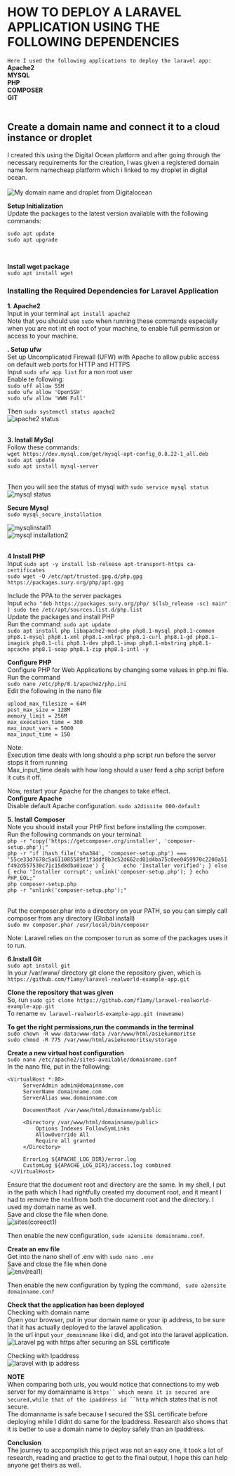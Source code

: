 
# HOW TO DEPLOY A LARAVEL APPLICATION USING THE FOLLOWING DEPENDENCIES  <br>
```Here I used the following applications to deploy the laravel app:``` <br>
**Apache2** <br>
**MYSQL** <br>
**PHP** <br>
**COMPOSER** <br>
**GIT** <br>
<br>

## Create a domain name and connect it to a cloud instance or droplet <br>
I created this using the Digital Ocean platform and after going through the necessary requirements for the creation, I was given a registered domain name form namecheap platform which i linked to my droplet in digital ocean. <br><br>
![My domain name and droplet from Digitalocean](https://user-images.githubusercontent.com/108562214/197428690-95321bc1-de09-4819-b946-672df9905a98.PNG)
<br>

**Setup Initialization**<br>
Update the packages to the latest version available with the following commands:<br>
```
sudo apt update
sudo apt upgrade

```
<br>

**Install wget package**<br>
```sudo apt install wget```

### Installing the Required Dependencies for Laravel Application <br>
**1. Apache2** <br>
Input in your terminal ```apt install apache2``` <br>
Note that you should use ```sudo``` when running these commands especially when you are not int eh root of your machine, to enable full permission or access to your machine. <br>

**. Setup ufw** <br>
Set up Uncomplicated Firewall (UFW) with Apache to allow public access on default web ports for HTTP and HTTPS<br>
Input ```sudo ufw app list``` for a non root user <br>
Enable te following:<br>
```sudo uff allow SSH``` <br>
```sudo ufw allow 'OpenSSH'``` <br>
```sudo ufw allow 'WWW Full'``` <br>

Then ```sudo systemctl status apache2``` <br>
![apache2 status](https://user-images.githubusercontent.com/108562214/197430072-89ec9f72-0a85-494b-a650-38c93103c6e8.PNG) <br><br>

**3. Install MySql** <br>
Follow these commands: <br>
```wget https://dev.mysql.com/get/mysql-apt-config_0.8.22-1_all.deb``` <br>
```sudo apt update``` <br>
```sudo apt install mysql-server``` <br><br>

Then you will see the status of mysql with ```sudo service mysql status```<br>
![mysql status](https://user-images.githubusercontent.com/108562214/197430382-7bb227ba-d960-49e3-b384-0423d5a7aedb.PNG)

**Secure Mysql** <br>
```sudo mysql_secure_installation``` <br>

![mysqlinstall1](https://user-images.githubusercontent.com/108562214/197870127-72f151ad-6907-4557-a8ba-936877abe370.PNG)<br>
![mysql installation2](https://user-images.githubusercontent.com/108562214/197869571-88f13707-963f-4f12-a979-5ac65a93ce84.PNG)<br> <br>



**4 Install PHP** <br>
Input ```sudo apt -y install lsb-release apt-transport-https ca-certificates``` <br>
```sudo wget -O /etc/apt/trusted.gpg.d/php.gpg https://packages.sury.org/php/apt.gpg``` <br>
 
Include the PPA to the server packages <br>
Input ```echo "deb https://packages.sury.org/php/ $(lsb_release -sc) main" | sudo tee /etc/apt/sources.list.d/php.list```<br>
Update the packages and install PHP  <br>
Run the command:
```sudo apt update``` <br>
```sudo apt install php libapache2-mod-php php8.1-mysql php8.1-common php8.1-mysql php8.1-xml php8.1-xmlrpc php8.1-curl php8.1-gd php8.1-imagick php8.1-cli php8.1-dev php8.1-imap php8.1-mbstring php8.1-opcache php8.1-soap php8.1-zip php8.1-intl -y``` <br>

**Configure PHP** <br>
Configure PHP for Web Applications by changing some values in php.ini file. <br>
Run the command<br>
```sudo nano /etc/php/8.1/apache2/php.ini``` <br>
Edit the following in the nano file<br>

```
upload_max_filesize = 64M 
post_max_size = 128M 
memory_limit = 256M 
max_execution_time = 300 
max_input_vars = 5000 
max_input_time = 150

```
Note:<br>
Execution time deals with long should a php script run before the server stops it from running <br>
Max_input_time deals with how long should a user feed a php script before it cuts it off. <br>

Now, restart your Apache for the changes to take effect.<br>
**Configure Apache** <br>
Disable default Apache configuration.
```sudo a2dissite 000-default``` <br>

**5. Install Composer** <br>
Note you should install your PHP first before installing the composer.<br>
Run the following commands on your terminal:<br>
```php -r "copy('https://getcomposer.org/installer', 'composer-setup.php');"``` <br>
```php -r "if (hash_file('sha384', 'composer-setup.php') === '55ce33d7678c5a611085589f1f3ddf8b3c52d662cd01d4ba75c0ee0459970c2200a51f492d557530c71c15d8dba01eae') {      echo 'Installer verified'; } else { echo 'Installer corrupt'; unlink('composer-setup.php'); } echo PHP_EOL;"``` <br>
```php composer-setup.php``` <br>
```php -r "unlink('composer-setup.php');"``` <br><br>

Put the composer.phar into a directory on your PATH, so you can simply call composer from any directory (Global install)<br>
```sudo mv composer.phar /usr/local/bin/composer```<br>

Note: Laravel relies on the composer to run as some of the packages uses it to run.<br>

**6.Install Git** <br>
```sudo apt install git ```<br>
In your /var/www/ directory git clone the repository given, which is ```https://github.com/f1amy/laravel-realworld-example-app.git``` <br>

**Clone the repository that was given** <br>
So, run ```sudo git clone https://github.com/f1amy/laravel-realworld-example-app.git``` <br>
To rename ```mv laravel-realworld-example-app.git (newname)``` <br>

**To get the right permissions,run the commands in the terminal** <br>
```sudo chown -R www-data:www-data /var/www/html/asiekunmoritse``` <br>
```sudo chmod -R 775 /var/www/html/asiekunmoritse/storage``` <br>

**Create a new virtual host configuration** <br>
```sudo nano /etc/apache2/sites-available/domainname.conf``` <br>
In the nano file, put in the following: <br>
```
<VirtualHost *:80>
     ServerAdmin admin@domainname.com
     ServerName domainname.com
     ServerAlias www.domainname.com

     DocumentRoot /var/www/html/domainname/public

     <Directory /var/www/html/domainname/public>
         Options Indexes FollowSymLinks
         AllowOverride All
         Require all granted
     </Directory>

     ErrorLog ${APACHE_LOG_DIR}/error.log 
     CustomLog ${APACHE_LOG_DIR}/access.log combined 
 </VirtualHost>

```
Ensure that the document root and directory are the same. In my shell, I put in the path which I had rightfully created my document 
root, and it meant I had to remove the ```html```from both the document root and the directory. I used my domain name as well.<br>
Save and close the file when done.<br>
![sites(coreect1)](https://user-images.githubusercontent.com/108562214/197877886-4141da15-43ae-4498-ab1b-7ad4451be28e.PNG) <br>

Then enable the new configuration, ```sudo a2ensite domainname.conf```. <br>

**Create an env file**<br>
Get into the nano shell of .env with ```sudo nano .env``` <br>
Save and close the file when done<br>
![env(real1)](https://user-images.githubusercontent.com/108562214/197868982-99e7bcda-b670-469a-9202-27cd34de620a.PNG)<br>

Then enable the new configuration by typing the command, ``` sudo a2ensite domainname.conf``` <br>

**Check that the application has been deployed**<br>
Checking with domain name<br>
Open your browser, put in your domain name or your ip address, to be sure that it has actually deployed to the laravel application.<br>
In the url input ```your_domainname``` like i did, and got into the laravel application.<br>
![Laravel pg with https after securing an SSL certificate](https://user-images.githubusercontent.com/108562214/197883757-3efcab96-57da-4679-b4f1-1e96555c80d4.PNG)<br>

Checking with Ipaddress<br>
![laravel with ip address](https://user-images.githubusercontent.com/108562214/197883973-f39dc78c-4ee0-43aa-88db-cf16504db2c6.PNG)<br>

**NOTE** <br>
When comparing both urls, you would notice that connections to my web server for my domainname is ```https`` which means it is secured are secured,while that of the ipaddress id ``http``` which states that is not secure.<br>
The domanname is safe because I secured the SSL certificate before deploying while I didnt do same for the Ipaddress. Research also shows that it is better to use a domain name to deploy safely than an Ipaddress. <br>

**Conclusion** <br>
The journey to accpomplish this prject was not an easy one, it took a lot of research, reading and practice to get to the final output, I hope this can help anyone get theirs as well. <br>












